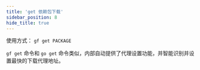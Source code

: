 ```yaml
---
title: 'get 依赖包下载'
sidebar_position: 8
hide_title: true
---
```


使用方式： `gf get PACKAGE`

`gf get` 命令和 `go get` 命令类似，内部自动提供了代理设置功能，并智能识别并设置最快的下载代理地址。